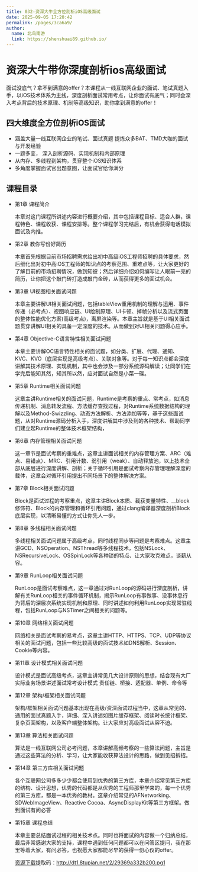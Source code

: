 ```yaml
---
title: 032-资深大牛全方位剖析iOS高级面试
date: 2025-09-05 17:20:42
permalink: /pages/3ca6a9/
author: 
  name: 北鸟南游
  link: https://shenshuai89.github.io/
---
```


# 资深大牛带你深度剖析ios高级面试
面试没底气？拿不到满意的offer？本课程从一线互联网企业的面试、笔试真题入手，以iOS技术体系为主线，深度剖析面试常用考点，让你面试有底气；同时会深入考点背后的技术原理、机制等高级知识，助你拿到满意的offer！

## 四大维度全方位剖析iOS面试
- 涵盖大量一线互联网企业的笔试、面试真题 提炼众多BAT、TMD大咖的面试与开发经验
- 一题多变， 深入剖析源码、实现机制和内部原理
- 从内存、多线程到架构，贯穿整个iOS知识体系
- 多角度掌握面试官出题意图，让面试官给你满分

## 课程目录
- 第1章 课程简介
  
  本章对这门课程所讲述内容进行概要介绍，其中包括课程目标、适合人群，课程特色、课程收获、课程安排等。整个课程学习完结后，有机会获得电话模拟面试及内推。

- 第2章 教你写份好简历
  
  本章首先根据目前市场招聘需求给出初中高级iOS工程师招聘的具体要求，然后细化出对初中高iOS工程师的知识点的考察范围、重难点等，让大家更好的了解目前的市场招聘情况，做到知彼；然后详细介绍如何编写让人眼前一亮的简历，让你把这个敲门砖打造成敲门金砖，从而获得更多的面试机会。

- 第3章 UI视图相关面试问题
  
  本章主要讲解UI相关面试问题，包括tableView重用机制的理解与运用、事件传递（必考点）、视图响应链、UI绘制原理、UI卡顿、掉帧分析以及流式页面的整体性能优化方案(高级考点)，离屏渲染等。本章主旨就是基于UI相关面试题贯穿讲解UI相关的具备一定深度的技术。从而做到对UI相关问题得心应手。

- 第4章 Objective-C语言特性相关面试问题
  
  本章主要讲解OC语言特性相关的面试题，如分类、扩展、代理、通知、KVC、KVO（底层实现是高级考点）、关联对象等。对于每一知识点都会深度讲解其技术原理、实现机制，其中也会涉及一部分系统源码解读；让同学们在学完后能知其然，知其所以然，应对面试自然是小菜一碟。

- 第5章 Runtime相关面试问题
  
  这章主讲Runtime相关的面试问题，Runtime是考察的重点、常考点，如消息传递机制、消息转发流程、方法缓存查找过程，对Runtime系统数据结构的理解以及Method-Swizzling、动态方法解析、方法添加等等，基于这些面试题，从对Runtime源码分析入手，深度讲解其中涉及到的各种技术、帮助同学们建立起Runtime的整体技术框架结构，

- 第6章 内存管理相关面试问题
  
  这一章节是面试考察的重难点，这章主讲面试相关的内存管理方案、ARC（难点、易错点）、MRC、引用计数、弱引用（weak）、自动释放池，以上技术全部从底层进行深度讲解、剖析；关于循环引用是面试考察内存管理理解深度的载体，这章会对循环引用提出不同场景下的整体解决方案。

- 第7章 Block相关面试问题
  
  Block是面试过程的考察重点，这章主讲Block本质、截获变量特性、__block修饰符、Block的内存管理和循环引用问题，通过clang编译器深度剖析Block底层实现，以清晰易懂的方式让你先人一步。

- 第8章 多线程相关面试问题 
  
  多线程相关面试问题属于高级考点，同时线程同步等问题是考察难点。这章主讲GCD、NSOperation、NSThread等多线程技术，包括NSLock、NSRecursiveLock、OSSpinLock等各种锁的特点、让大家攻克难点，谈薪从容。

- 第9章 RunLoop相关面试问题 
  
  RunLoop是面试考察难点，这一章通过对RunLoop的源码进行深度剖析，讲解有关RunLoop相关的事件循环机制，揭示RunLoop有事做事、没事休息行为背后的深层次系统实现机制和原理、同时讲述如何利用RunLoop实现常驻线程，包括RunLoop与NSTimer之间相关的问题等。

- 第10章 网络相关面试问题 
  
  网络相关是面试考察的易考点，这章主讲HTTP、HTTPS、TCP、UDP等协议相关的面试问题，包括一些比较高级的面试技术如DNS解析、Session、Cookie等内容。

- 第11章 设计模式相关面试问题
  
  设计模式是面试高级考点，这章主讲常见几大设计原则的思想，结合现有大厂实际业务场景讲述面试常考设计模式 责任链、桥接、适配器、单例、命令等

- 第12章 架构/框架相关面试问题
  
  架构/框架相关面试问题基本出现在高级/资深面试过程当中，这章从常见的、通用的面试真题入手，详细、深入讲述如图片缓存框架、阅读时长统计框架、复杂页面架构，以及客户端整体架构。让大家应对高级面试从容不迫。

- 第13章 算法相关面试问题
  
  算法是一线互联网公司必考问题，本章讲解高频考察的一些算法问题，主旨是通过这些算法的分析、学习，让大家能收获算法设计的思路，做到见招拆招。

- 第14章 第三方库相关面试问题
  
  各个互联网公司多多少少都会使用到优秀的第三方库，本章介绍常见第三方库的结构、设计思想，优秀的代码都是从优秀的工程师那里学来的，每一个优秀的第三方库，都是一本优秀的教材。这章介绍常见的AFNetworking、SDWebImageView、Reactive Cocoa、AsyncDisplayKit等第三方框架。做到面试有问必答

- 第15章 课程总结
  
  本章主要总结面试过程的相关技术点。同时也将面试的内容做一个归纳总结，最后非常感谢大家的支持，课程中遇到任何问题都可以在问答区提问，我在那里等着大家，有问必答，也祝愿大家都能尽早的获得一份心仪的offer。

  [资源下载](https://pan.baidu.com/s/11JB5-baJQIquIq58C5o3ng)提取码：http://dt1.8tupian.net/2/29369a332b200.pg1

